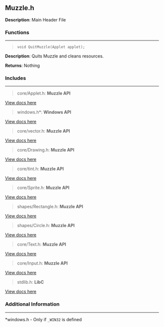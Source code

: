 ## Muzzle.h
**Description**: Main Header File

### Functions
***

> `void QuitMuzzle(Applet applet);`

**Description**: Quits Muzzle and cleans resources.

**Returns**: Nothing

### Includes
***

> core/Applet.h: **Muzzle API**

[View docs here](core/Applet.h)

> windows.h*: **Windows API**

[View docs here](https://docs.microsoft.com/en-us/windows/win32/apiindex/windows-api-list)

> core/vector.h: **Muzzle API**

[View docs here](core/vector.h)

> core/Drawing.h: **Muzzle API**

[View docs here](core/Drawing.h)

> core/tint.h: **Muzzle API**

[View docs here](core/tint.h)

> core/Sprite.h: **Muzzle API**

[View docs here](core/Sprite.h)

> shapes/Rectangle.h: **Muzzle API**

[View docs here](shapes/Rectangle.h)

> shapes/Circle.h: **Muzzle API**

[View docs here](shapes/Circle.h)

> core/Text.h: **Muzzle API**

[View docs here](core/Text.h)

> core/Input.h: **Muzzle API**

[View docs here](core/Input.h)

> stdlib.h: **LibC**

[View docs here](https://www.systutorials.com/docs/linux/man/0p-stdlib.h/)

### Additional Information
***
\*windows.h - Only if `_WIN32` is defined